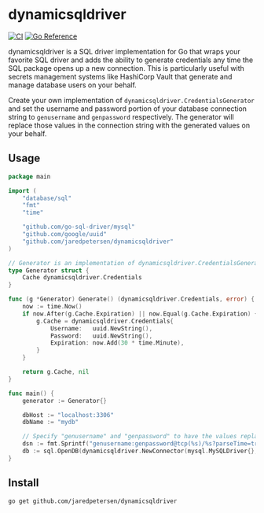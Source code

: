 # dynamicsqldriver
[![CI](https://github.com/jaredpetersen/dynamicsqldriver/actions/workflows/ci.yaml/badge.svg)](https://github.com/jaredpetersen/dynamicsqldriver/actions/workflows/ci.yaml)
[![Go Reference](https://pkg.go.dev/badge/github.com/jaredpetersen/dynamicsqldriver.svg)](https://pkg.go.dev/github.com/jaredpetersen/dynamicsqldriver)

dynamicsqldriver is a SQL driver implementation for Go that wraps your favorite SQL driver and adds the ability to
generate credentials any time the SQL package opens up a new connection. This is particularly useful with secrets
management systems like HashiCorp Vault that generate and manage database users on your behalf.

Create your own implementation of `dynamicsqldriver.CredentialsGenerator` and set the username and password portion of
your database connection string to `genusername` and `genpassword` respectively. The generator will replace those
values in the connection string with the generated values on your behalf.

## Usage

```go
package main

import (
	"database/sql"
	"fmt"
	"time"

	"github.com/go-sql-driver/mysql"
	"github.com/google/uuid"
	"github.com/jaredpetersen/dynamicsqldriver"
)

// Generator is an implementation of dynamicsqldriver.CredentialsGenerator that generates credentials and caches them.
type Generator struct {
	Cache dynamicsqldriver.Credentials
}

func (g *Generator) Generate() (dynamicsqldriver.Credentials, error) {
	now := time.Now()
	if now.After(g.Cache.Expiration) || now.Equal(g.Cache.Expiration) {
		g.Cache = dynamicsqldriver.Credentials{
			Username:   uuid.NewString(),
			Password:   uuid.NewString(),
			Expiration: now.Add(30 * time.Minute),
		}
	}

	return g.Cache, nil
}

func main() {
	generator := Generator{}

	dbHost := "localhost:3306"
	dbName := "mydb"

	// Specify "genusername" and "genpassword" to have the values replaced by the generator function
	dsn := fmt.Sprintf("genusername:genpassword@tcp(%s)/%s?parseTime=true", dbHost, dbName)
	db := sql.OpenDB(dynamicsqldriver.NewConnector(mysql.MySQLDriver{}, &generator, dsn))
}
```

## Install
```shell
go get github.com/jaredpetersen/dynamicsqldriver
```

